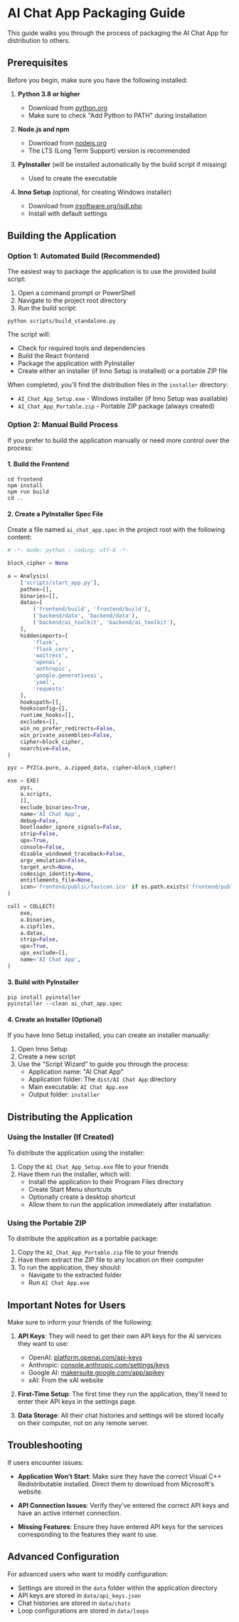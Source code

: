 # AI Chat App Packaging Guide

This guide walks you through the process of packaging the AI Chat App for distribution to others.

## Prerequisites

Before you begin, make sure you have the following installed:

1. **Python 3.8 or higher**
   - Download from [python.org](https://www.python.org/downloads/)
   - Make sure to check "Add Python to PATH" during installation

2. **Node.js and npm**
   - Download from [nodejs.org](https://nodejs.org/)
   - The LTS (Long Term Support) version is recommended

3. **PyInstaller** (will be installed automatically by the build script if missing)
   - Used to create the executable

4. **Inno Setup** (optional, for creating Windows installer)
   - Download from [jrsoftware.org/isdl.php](https://jrsoftware.org/isdl.php)
   - Install with default settings

## Building the Application

### Option 1: Automated Build (Recommended)

The easiest way to package the application is to use the provided build script:

1. Open a command prompt or PowerShell
2. Navigate to the project root directory
3. Run the build script:

```
python scripts/build_standalone.py
```

The script will:
- Check for required tools and dependencies
- Build the React frontend
- Package the application with PyInstaller
- Create either an installer (if Inno Setup is installed) or a portable ZIP file

When completed, you'll find the distribution files in the `installer` directory:
- `AI_Chat_App_Setup.exe` - Windows installer (if Inno Setup was available)
- `AI_Chat_App_Portable.zip` - Portable ZIP package (always created)

### Option 2: Manual Build Process

If you prefer to build the application manually or need more control over the process:

#### 1. Build the Frontend

```
cd frontend
npm install
npm run build
cd ..
```

#### 2. Create a PyInstaller Spec File

Create a file named `ai_chat_app.spec` in the project root with the following content:

```python
# -*- mode: python ; coding: utf-8 -*-

block_cipher = None

a = Analysis(
    ['scripts/start_app.py'],
    pathex=[],
    binaries=[],
    datas=[
        ('frontend/build', 'frontend/build'),
        ('backend/data', 'backend/data'),
        ('backend/ai_toolkit', 'backend/ai_toolkit'),
    ],
    hiddenimports=[
        'flask', 
        'flask_cors',
        'waitress',
        'openai',
        'anthropic',
        'google.generativeai',
        'yaml',
        'requests'
    ],
    hookspath=[],
    hooksconfig={},
    runtime_hooks=[],
    excludes=[],
    win_no_prefer_redirects=False,
    win_private_assemblies=False,
    cipher=block_cipher,
    noarchive=False,
)

pyz = PYZ(a.pure, a.zipped_data, cipher=block_cipher)

exe = EXE(
    pyz,
    a.scripts,
    [],
    exclude_binaries=True,
    name='AI Chat App',
    debug=False,
    bootloader_ignore_signals=False,
    strip=False,
    upx=True,
    console=False,
    disable_windowed_traceback=False,
    argv_emulation=False,
    target_arch=None,
    codesign_identity=None,
    entitlements_file=None,
    icon='frontend/public/favicon.ico' if os.path.exists('frontend/public/favicon.ico') else None,
)

coll = COLLECT(
    exe,
    a.binaries,
    a.zipfiles,
    a.datas,
    strip=False,
    upx=True,
    upx_exclude=[],
    name='AI Chat App',
)
```

#### 3. Build with PyInstaller

```
pip install pyinstaller
pyinstaller --clean ai_chat_app.spec
```

#### 4. Create an Installer (Optional)

If you have Inno Setup installed, you can create an installer manually:
1. Open Inno Setup
2. Create a new script
3. Use the "Script Wizard" to guide you through the process:
   - Application name: "AI Chat App"
   - Application folder: The `dist/AI Chat App` directory
   - Main executable: `AI Chat App.exe`
   - Output folder: `installer`

## Distributing the Application

### Using the Installer (If Created)

To distribute the application using the installer:

1. Copy the `AI_Chat_App_Setup.exe` file to your friends
2. Have them run the installer, which will:
   - Install the application to their Program Files directory
   - Create Start Menu shortcuts
   - Optionally create a desktop shortcut
   - Allow them to run the application immediately after installation

### Using the Portable ZIP

To distribute the application as a portable package:

1. Copy the `AI_Chat_App_Portable.zip` file to your friends
2. Have them extract the ZIP file to any location on their computer
3. To run the application, they should:
   - Navigate to the extracted folder
   - Run `AI Chat App.exe`

## Important Notes for Users

Make sure to inform your friends of the following:

1. **API Keys**: They will need to get their own API keys for the AI services they want to use:
   - OpenAI: [platform.openai.com/api-keys](https://platform.openai.com/api-keys)
   - Anthropic: [console.anthropic.com/settings/keys](https://console.anthropic.com/settings/keys)
   - Google AI: [makersuite.google.com/app/apikey](https://makersuite.google.com/app/apikey)
   - xAI: From the xAI website

2. **First-Time Setup**: The first time they run the application, they'll need to enter their API keys in the settings page.

3. **Data Storage**: All their chat histories and settings will be stored locally on their computer, not on any remote server.

## Troubleshooting

If users encounter issues:

- **Application Won't Start**: Make sure they have the correct Visual C++ Redistributable installed. Direct them to download from Microsoft's website.

- **API Connection Issues**: Verify they've entered the correct API keys and have an active internet connection.

- **Missing Features**: Ensure they have entered API keys for the services corresponding to the features they want to use.

## Advanced Configuration

For advanced users who want to modify configuration:

- Settings are stored in the `data` folder within the application directory
- API keys are stored in `data/api_keys.json`
- Chat histories are stored in `data/chats`
- Loop configurations are stored in `data/loops` 